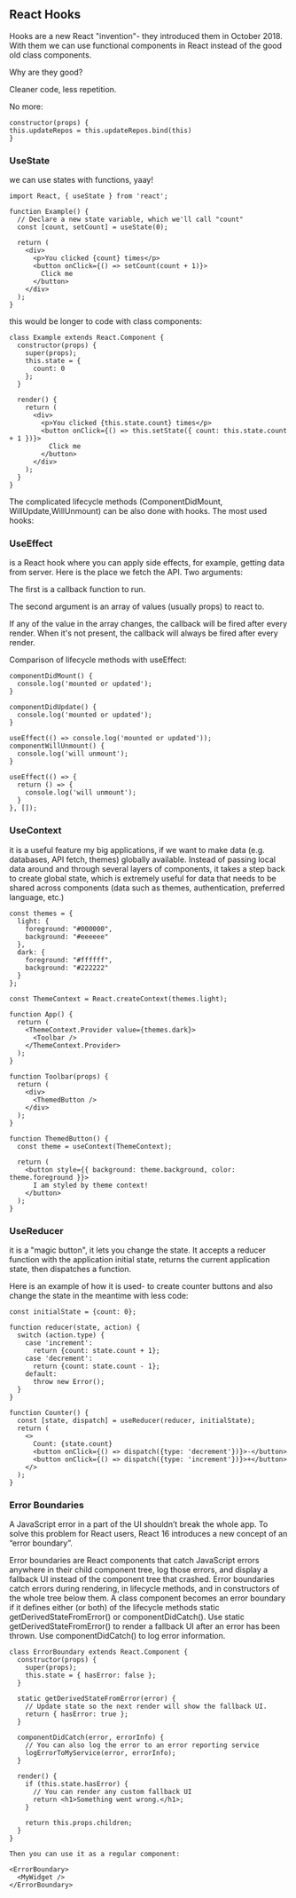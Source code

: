
## React Hooks
Hooks are a new React "invention"- they introduced them in October 2018. With them we can use functional components in React instead of the good old class components.

Why are they good?

Cleaner code, less repetition.

No more:

```
constructor(props) {
this.updateRepos = this.updateRepos.bind(this)
}
```

### UseState

we can use states with functions, yaay!
```
import React, { useState } from 'react';

function Example() {
  // Declare a new state variable, which we'll call "count"
  const [count, setCount] = useState(0);

  return (
    <div>
      <p>You clicked {count} times</p>
      <button onClick={() => setCount(count + 1)}>
        Click me
      </button>
    </div>
  );
}
```

this would be longer to code with class components:

```
class Example extends React.Component {
  constructor(props) {
    super(props);
    this.state = {
      count: 0
    };
  }

  render() {
    return (
      <div>
        <p>You clicked {this.state.count} times</p>
        <button onClick={() => this.setState({ count: this.state.count + 1 })}>
          Click me
        </button>
      </div>
    );
  }
}

```


The complicated lifecycle methods (ComponentDidMount, WillUpdate,WillUnmount) can be also done with hooks. The most used hooks:

### UseEffect

is a React hook where you can apply side effects, for example, getting data from server. Here is the place we fetch the API. Two arguments:

The first is a callback function to run.

The second argument is an array of values (usually props) to react to.

If any of the value in the array changes, the callback will be fired after every render. When it's not present, the callback will always be fired after every render.

Comparison of lifecycle methods with useEffect:

```
componentDidMount() {
  console.log('mounted or updated');
}

componentDidUpdate() {
  console.log('mounted or updated');
}

useEffect(() => console.log('mounted or updated'));
componentWillUnmount() {
  console.log('will unmount');
}

useEffect(() => {
  return () => {
    console.log('will unmount');
  }
}, []);
```


### UseContext

it is a useful feature my big applications, if we want to make data (e.g. databases, API fetch, themes) globally available. Instead of passing local data around and through several layers of components, it takes a step back to create global state, which is extremely useful for data that needs to be shared across components (data such as themes, authentication, preferred language, etc.)


```
const themes = {
  light: {
    foreground: "#000000",
    background: "#eeeeee"
  },
  dark: {
    foreground: "#ffffff",
    background: "#222222"
  }
};

const ThemeContext = React.createContext(themes.light);

function App() {
  return (
    <ThemeContext.Provider value={themes.dark}>
      <Toolbar />
    </ThemeContext.Provider>
  );
}

function Toolbar(props) {
  return (
    <div>
      <ThemedButton />
    </div>
  );
}

function ThemedButton() {
  const theme = useContext(ThemeContext);

  return (
    <button style={{ background: theme.background, color: theme.foreground }}>
      I am styled by theme context!
    </button>
  );
}
```


### UseReducer

it is a "magic button", it lets you change the state. It accepts a reducer function with the application initial state, returns the current application state, then dispatches a function.

Here is an example of how it is used- to create counter buttons and also change the state in the meantime with less code:

```
const initialState = {count: 0};

function reducer(state, action) {
  switch (action.type) {
    case 'increment':
      return {count: state.count + 1};
    case 'decrement':
      return {count: state.count - 1};
    default:
      throw new Error();
  }
}

function Counter() {
  const [state, dispatch] = useReducer(reducer, initialState);
  return (
    <>
      Count: {state.count}
      <button onClick={() => dispatch({type: 'decrement'})}>-</button>
      <button onClick={() => dispatch({type: 'increment'})}>+</button>
    </>
  );
}
```


###  Error Boundaries

A JavaScript error in a part of the UI shouldn’t break the whole app. To solve this problem for React users, React 16 introduces a new concept of an “error boundary”.

Error boundaries are React components that catch JavaScript errors anywhere in their child component tree, log those errors, and display a fallback UI instead of the component tree that crashed. Error boundaries catch errors during rendering, in lifecycle methods, and in constructors of the whole tree below them. A class component becomes an error boundary if it defines either (or both) of the lifecycle methods static getDerivedStateFromError() or componentDidCatch(). Use static getDerivedStateFromError() to render a fallback UI after an error has been thrown. Use componentDidCatch() to log error information.


```
class ErrorBoundary extends React.Component {
  constructor(props) {
    super(props);
    this.state = { hasError: false };
  }

  static getDerivedStateFromError(error) {
    // Update state so the next render will show the fallback UI.
    return { hasError: true };
  }

  componentDidCatch(error, errorInfo) {
    // You can also log the error to an error reporting service
    logErrorToMyService(error, errorInfo);
  }

  render() {
    if (this.state.hasError) {
      // You can render any custom fallback UI
      return <h1>Something went wrong.</h1>;
    }

    return this.props.children; 
  }
}
 
Then you can use it as a regular component:

<ErrorBoundary>
  <MyWidget />
</ErrorBoundary>


```
